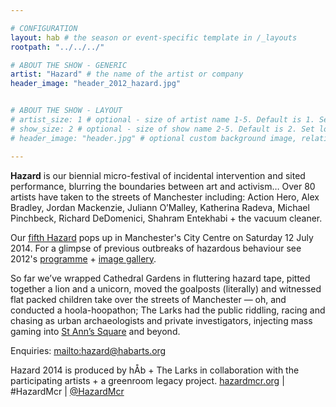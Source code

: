```yaml
---

# CONFIGURATION
layout: hab # the season or event-specific template in /_layouts
rootpath: "../../../"

# ABOUT THE SHOW - GENERIC
artist: "Hazard" # the name of the artist or company
header_image: "header_2012_hazard.jpg"   


# ABOUT THE SHOW - LAYOUT
# artist_size: 1 # optional - size of artist name 1-5. Default is 1. Set longer names to lower values
# show_size: 2 # optional - size of show name 2-5. Default is 2. Set longer names to lower values
# header_image: "header.jpg" # optional custom background image, relative to current page

---         
```

**Hazard** is our biennial micro-festival of incidental intervention and sited performance, blurring the boundaries between art and activism… Over 80 artists have taken to the streets of Manchester including: Action Hero, Alex Bradley, Jordan Mackenzie, Juliann O’Malley, Katherina Radeva, Michael Pinchbeck, Richard DeDomenici, Shahram Entekhabi + the vacuum cleaner.        
        
Our [fifth Hazard](/current/2014-hazard) pops up in Manchester's City Centre on Saturday 12 July 2014. For a glimpse of previous outbreaks of hazardous behaviour see 2012's [programme](/archive/2012-hazard) + [image gallery](/galleries/2012-hazard).         
              
So far we’ve wrapped Cathedral Gardens in fluttering hazard tape, pitted together a lion and a unicorn, moved the goalposts (literally) and witnessed flat packed children take over the streets of Manchester — oh, and conducted a hoola-hoopathon; The Larks had the public riddling, racing and chasing as urban archaeologists and private investigators, injecting mass gaming into [St Ann’s Square](http://www.google.co.uk/maps/place/St.+Ann's+Church/@53.481784,-2.245663,3a,75y,218.69h,90t/data=!3m4!1e1!3m2!1syYuOT36eMUL4WFAfihEJIg!2e0!4m2!3m1!1s0x487bb1c3df375453:0x799439d91859d49d!6m1!1e1) and beyond.       
                 
Enquiries: <mailto:hazard@habarts.org>       
          
Hazard 2014 is produced by hÅb + The Larks in collaboration with the participating artists + a greenroom legacy project. [hazardmcr.org](http://hazardmcr.org) | #HazardMcr | [@HazardMcr](https://twitter.com/HazardMcr)
